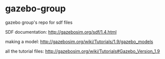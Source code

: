 gazebo-group
============

gazebo group's repo for sdf files

SDF documentation:
http://gazebosim.org/sdf/1.4.html


making a model:
http://gazebosim.org/wiki/Tutorials/1.9/gazebo_models

all the tutorial files:
http://gazebosim.org/wiki/Tutorials#Gazebo_Version_1.9
